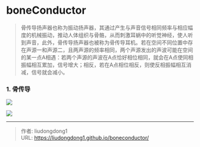 # boneConductor


> 骨传导扬声器也称为振动扬声器，其通过产生与声音信号相同频率与相应幅度的机械振动，推动人体组织与骨骼，从而刺激耳蜗中的听觉神经，使人听到声音，此外，骨传导扬声器也被称为骨传导耳机。若在空间不同位置中存在声源一和声源二，且两声源的频率相同，两个声源发出的声波可能在空间的某一点A相遇：若两个声源的声波在A点恰好相位相同，就会在A点使同相振幅相互累加，信号增大；相反，若在A点相位相反，则使反相振幅相互消减，信号就会减小。

### 1. 骨传导

![](https://lddpicture.oss-cn-beijing.aliyuncs.com/picture/image-20210430191316825.png)



![](https://lddpicture.oss-cn-beijing.aliyuncs.com/picture/image-20210430190838885.png)

---

> 作者: liudongdong1  
> URL: https://liudongdong1.github.io/boneconductor/  

